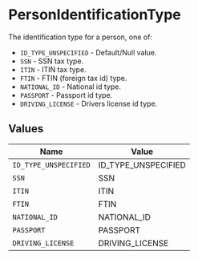 # PersonIdentificationType

The identification type for a person, one of:
- `ID_TYPE_UNSPECIFIED` - Default/Null value.
- `SSN` - SSN tax type.
- `ITIN` - ITIN tax type.
- `FTIN` - FTIN (foreign tax id) type.
- `NATIONAL_ID` - National id type.
- `PASSPORT` - Passport id type.
- `DRIVING_LICENSE` - Drivers license id type.


## Values

| Name                  | Value                 |
| --------------------- | --------------------- |
| `ID_TYPE_UNSPECIFIED` | ID_TYPE_UNSPECIFIED   |
| `SSN`                 | SSN                   |
| `ITIN`                | ITIN                  |
| `FTIN`                | FTIN                  |
| `NATIONAL_ID`         | NATIONAL_ID           |
| `PASSPORT`            | PASSPORT              |
| `DRIVING_LICENSE`     | DRIVING_LICENSE       |